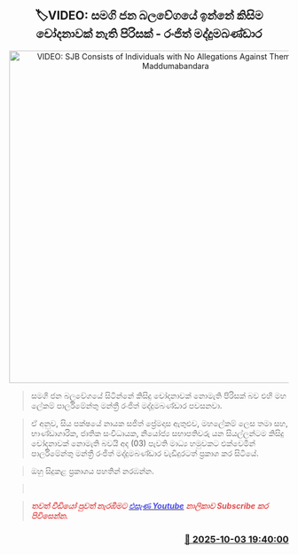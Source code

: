 <p align='center'><b><h2 align='center' title='VIDEO: SJB Consists of Individuals with No Allegations Against Them - Ranjith Maddumabandara'>🏷VIDEO: සමගි ජන බලවේගයේ ඉන්නේ කිසිම චෝදනාවක් නැති පිරිසක් - රංජිත් මද්දුමබණ්ඩාර</h2></b></p>
<p align='center'><img src='https://helakuru.sgp1.cdn.digitaloceanspaces.com/esana/images/lib/ranjith-maddu-video.jpg' width='600' alt='VIDEO: SJB Consists of Individuals with No Allegations Against Them - Ranjith Maddumabandara'></p>

> සමගි ජන බලවේගයේ සිටින්නේ කිසිදු චෝදනාවක් නොමැති පිරිසක් බව එහි මහ ලේකම් පාර්ලිමේන්තු මන්ත්‍රී රංජිත් මද්දුමබණ්ඩාර පවසනවා.

> ඒ අනුව, සිය පක්ෂයේ නායක සජිත් ප්‍රේමදාස ඇතුළුව, මහලේකම් ලෙස තමා සහ, භාණ්ඩාගාරික, ජාතික සංවිධායක, නියෝජ්‍ය සභාපතිවරු යන සියල්ලන්ටම කිසිදු චෝදනාවක් නොමැති බවයි අද (03) පැවති මාධ්‍ය හමුවකට එක්වෙමින් පාර්ලිමේන්තු මන්ත්‍රී රංජිත් මද්දුමබණ්ඩාර වැඩිදුරටත් ප්‍රකාශ කර සිටියේ.

> ඔහු සිදුකළ ප්‍රකාශය පහතින් නරඹන්න.

>  

> <span style='color:#e64d4d'><em><strong>තවත් වීඩියෝ පුවත් නැරඹීමට </strong></em></span><a href='https://youtube.com/@esanamedia?si=UZCWEZmqFcpzlvdV'><span style='color:#4d4de6'><em><strong>එසැණ Youtube</strong></em></span></a><span style='color:#e64d4d'><em><strong> නාලිකාව Subscribe කර පිවිසෙන්න.</strong></em></span>



<h3 align='right'><a href='https://www.helakuru.lk/esana/p/114221/'>📅 2025-10-03 19:40:00</a></h3>

